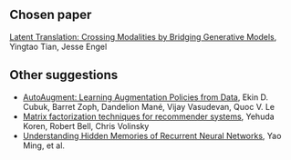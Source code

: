 ## Chosen paper

[Latent Translation: Crossing Modalities by Bridging Generative Models](https://arxiv.org/abs/1902.08261), Yingtao Tian, Jesse Engel

## Other suggestions

* [AutoAugment: Learning Augmentation Policies from Data](https://arxiv.org/abs/1805.09501), Ekin D. Cubuk, Barret Zoph, Dandelion Mané, Vijay Vasudevan, Quoc V. Le
* [Matrix factorization techniques for recommender systems](https://datajobs.com/data-science-repo/Recommender-Systems-[Netflix].pdf), Yehuda Koren, Robert Bell, Chris Volinsky
* [Understanding Hidden Memories of Recurrent Neural Networks](https://arxiv.org/abs/1710.10777), Yao Ming, et al.
